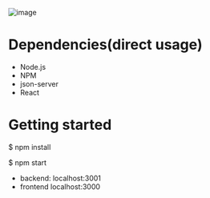

![image](https://user-images.githubusercontent.com/94478059/229630789-d5561014-657b-4ecc-b546-57d6e1d4ce5d.png)

# Dependencies(direct usage)
- Node.js
- NPM
- json-server
- React

# Getting started

$ npm install

$ npm start

- backend: localhost:3001
- frontend localhost:3000

